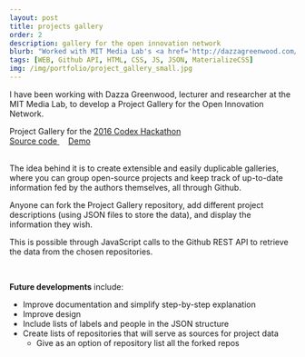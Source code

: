 ```yaml
---
layout: post
title: projects gallery
order: 2
description: gallery for the open innovation network
blurb: "Worked with MIT Media Lab's <a href='http://dazzagreenwood.com/bio.html' target='_blank'>Dazza Greenwood</a> to create extensible galleries for open source projects. This project started during the MIT Napkins2Launch class in January 2016."
tags: [WEB, Github API, HTML, CSS, JS, JSON, MaterializeCSS]
img: /img/portfolio/project_gallery_small.jpg
---
```


I have been working with Dazza Greenwood, lecturer and researcher at the MIT Media Lab, to develop a Project Gallery for the Open Innovation Network.

<div class="row">
	<img class="col two center" src="{{ site.baseurl }}/img/portfolio/project_gallery.jpg" alt="" title="example image"/>
</div>
<div class="col three caption">
	Project Gallery for the <a href="http://codexhackathon.com/" target="_blank">2016 Codex Hackathon</a>
</div>

<div class="col three center">
    <a href="http://github.com/OpenInnovationNetwork/Projects/" target="_blank">
      <i class="fa fa-github-square"></i> Source code
    </a>
    &nbsp; &nbsp;
    <a href="http://openinnovationnetwork.github.io/Projects" target="_blank">
      <i class="fa fa-television"></i> Demo
    </a>
</div>

<br />

The idea behind it is to create extensible and easily duplicable galleries, where you can group open-source projects and keep track of up-to-date information fed by the authors themselves, all through Github.

Anyone can fork the Project Gallery repository, add different project descriptions (using JSON files to store the data), and display the information they wish.

This is possible through JavaScript calls to the Github REST API to retrieve the data from the chosen repositories.

<br />

**Future developments** include:

* Improve documentation and simplify step-by-step explanation
* Improve design
* Include lists of labels and people in the JSON structure
* Create lists of repositories that will serve as sources for project data
  * Give as an option of repository list all the forked repos 